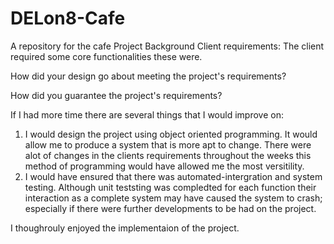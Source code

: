 # DELon8-Cafe
A repository for the cafe 
Project Background
Client requirements:
The client required some core functionalities these were.




How did your design go about meeting the project's requirements?


How did you guarantee the project's requirements?


If I had more time there are several things that I would improve on:
1. I would design the project using object oriented programming. It would allow me to produce a system that is more apt to change. There were alot of 
changes in the clients requirements throughout the weeks this method of programming would have allowed me the most versitility.
2. I would have ensured that there was automated-intergration and system testing. Although unit teststing was compledted for each function their 
interaction as a complete system may have caused the system to crash; especially if there were further developments to be had on the project. 

I thoughrouly enjoyed the implementaion of the project.
